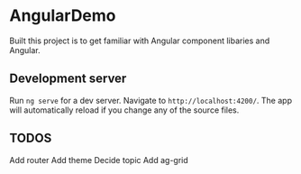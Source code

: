 # AngularDemo

Built this project is to get familiar with Angular component libaries and Angular. 

## Development server

Run `ng serve` for a dev server. Navigate to `http://localhost:4200/`. The app will automatically reload if you change any of the source files.

## TODOS
Add router 
Add theme 
Decide topic
Add ag-grid
